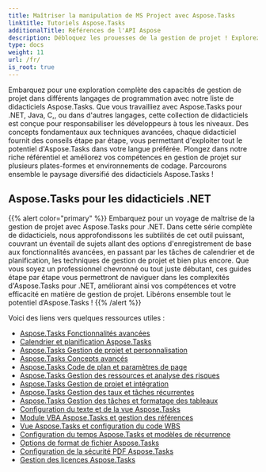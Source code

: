 ```yaml
---
title: Maîtriser la manipulation de MS Project avec Aspose.Tasks
linktitle: Tutoriels Aspose.Tasks
additionalTitle: Références de l'API Aspose
description: Débloquez les prouesses de la gestion de projet ! Explorez les didacticiels Aspose.Tasks pour .NET, Java, C++ et plus encore. Élevez vos compétences dans plusieurs langues sans effort.
type: docs
weight: 11
url: /fr/
is_root: true
---
```


Embarquez pour une exploration complète des capacités de gestion de projet dans différents langages de programmation avec notre liste de didacticiels Aspose.Tasks. Que vous travailliez avec Aspose.Tasks pour .NET, Java, C,, ou dans d'autres langages, cette collection de didacticiels est conçue pour responsabiliser les développeurs à tous les niveaux. Des concepts fondamentaux aux techniques avancées, chaque didacticiel fournit des conseils étape par étape, vous permettant d'exploiter tout le potentiel d'Aspose.Tasks dans votre langue préférée. Plongez dans notre riche référentiel et améliorez vos compétences en gestion de projet sur plusieurs plates-formes et environnements de codage. Parcourons ensemble le paysage diversifié des didacticiels Aspose.Tasks !

## Aspose.Tasks pour les didacticiels .NET
{{% alert color="primary" %}}
Embarquez pour un voyage de maîtrise de la gestion de projet avec Aspose.Tasks pour .NET. Dans cette série complète de didacticiels, nous approfondissons les subtilités de cet outil puissant, couvrant un éventail de sujets allant des options d'enregistrement de base aux fonctionnalités avancées, en passant par les tâches de calendrier et de planification, les techniques de gestion de projet et bien plus encore. Que vous soyez un professionnel chevronné ou tout juste débutant, ces guides étape par étape vous permettront de naviguer dans les complexités d'Aspose.Tasks pour .NET, améliorant ainsi vos compétences et votre efficacité en matière de gestion de projet. Libérons ensemble tout le potentiel d’Aspose.Tasks !
{{% /alert %}}

Voici des liens vers quelques ressources utiles :
 
- [Aspose.Tasks Fonctionnalités avancées](./net/advanced-features/)
- [Calendrier et planification Aspose.Tasks](./net/calendar-scheduling/)
- [Aspose.Tasks Gestion de projet et personnalisation](./net/tasks-project-management/)
- [Aspose.Tasks Concepts avancés](./net/advanced-concepts/)
- [Aspose.Tasks Code de plan et paramètres de page](./net/outline-code-page-settings/)
- [Aspose.Tasks Gestion des ressources et analyse des risques](./net/resource-risk-analysis/)
- [Aspose.Tasks Gestion de projet et intégration](./net/project-management-integration/)
- [Aspose.Tasks Gestion des taux et tâches récurrentes](./net/rate-recurring-tasks/)
- [Aspose.Tasks Gestion des tâches et formatage des tableaux](./net/task-table-management/)
- [Configuration du texte et de la vue Aspose.Tasks](./net/text-view-configuration/)
- [Module VBA Aspose.Tasks et gestion des références](./net/vba-module-reference/)
- [Vue Aspose.Tasks et configuration du code WBS](./net/view-wbs-code-configuration/)
- [Configuration du temps Aspose.Tasks et modèles de récurrence](./net/time-recurrence-configuration/)
- [Options de format de fichier Aspose.Tasks](./net/file-format-options/)
- [Configuration de la sécurité PDF Aspose.Tasks](./net/pdf-security-configuration/)
- [Gestion des licences Aspose.Tasks](./net/license-management/)
